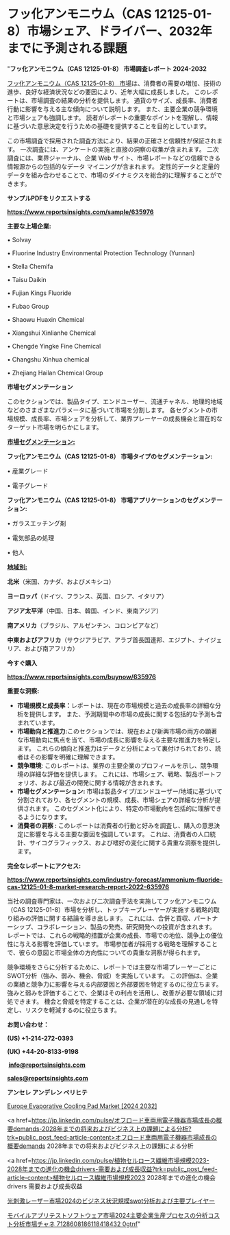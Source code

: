 # フッ化アンモニウム（CAS 12125-01-8）市場シェア、ドライバー、2032年までに予測される課題

"<strong>フッ化アンモニウム（CAS 12125-01-8） 市場調査レポート 2024-2032</strong>

<a href=https://www.reportsinsights.com/sample/635976>フッ化アンモニウム（CAS 12125-01-8） 市場</a>は、消費者の需要の増加、技術の進歩、良好な経済状況などの要因により、近年大幅に成長しました。 このレポートは、市場調査の結果の分析を提供します。 通貨のサイズ、成長率、消費者行動に影響を与える主な傾向について説明します。 また、主要企業の競争環境と市場シェアも強調します。 読者がレポートの重要なポイントを理解し、情報に基づいた意思決定を行うための基礎を提供することを目的としています。

この市場調査で採用された調査方法により、結果の正確さと信頼性が保証されます。 一次調査には、アンケートの実施と直接の洞察の収集が含まれます。 二次調査には、業界ジャーナル、企業 Web サイト、市場レポートなどの信頼できる情報源からの包括的なデータ マイニングが含まれます。 定性的データと定量的データを組み合わせることで、市場のダイナミクスを総合的に理解することができます。

<strong><b>サンプルPDFをリクエストする</b></strong>

<a href=https://www.reportsinsights.com/sample/635976><strong><u>https://www.reportsinsights.com/sample/635976</u></strong></a>

<strong>主要な上場企業:</strong>

• Solvay 

• Fluorine Industry Environmental Protection Technology (Yunnan) 

• Stella Chemifa 

• Taisu Daikin 

• Fujian Kings Fluoride 

• Fubao Group 

• Shaowu Huaxin Chemical 

• Xiangshui Xinlianhe Chemical 

• Chengde Yingke Fine Chemical 

• Changshu Xinhua chemical 

• Zhejiang Hailan Chemical Group

<strong>市場セグメンテーション</strong>

このセクションでは、製品タイプ、エンドユーザー、流通チャネル、地理的地域などのさまざまなパラメータに基づいて市場を分割します。 各セグメントの市場規模、成長率、市場シェアを分析して、業界プレーヤーの成長機会と潜在的なターゲット市場を明らかにします。

<strong><u>市場セグメンテーション</u></strong><strong><u>:</u></strong>

<strong>フッ化アンモニウム（CAS 12125-01-8） 市場タイプのセグメンテーション:</strong>

• 産業グレード

• 電子グレード

<strong>フッ化アンモニウム（CAS 12125-01-8） 市場アプリケーションのセグメンテーション:</strong>

• ガラスエッチング剤

• 電気部品の処理

• 他人

<strong><u>地域別</u></strong><strong><u>:</u></strong>

<strong>北米</strong>（米国、カナダ、およびメキシコ）

<strong>ヨーロッパ</strong>（ドイツ、フランス、英国、ロシア、イタリア）

<strong>アジア太平洋</strong>（中国、日本、韓国、インド、東南アジア）

<strong>南アメリカ</strong>（ブラジル、アルゼンチン、コロンビアなど）

<strong>中東およびアフリカ</strong>（サウジアラビア、アラブ首長国連邦、エジプト、ナイジェリア、および南アフリカ）

<strong>今すぐ購入</strong>

<a href=https://www.reportsinsights.com/buynow/635976><strong><u>https://www.reportsinsights.com/buynow/635976</u></strong></a>

<strong>重要な洞察:</strong>
<ul>
  <li><strong>市場規模と成長率：</strong>レポートは、現在の市場規模と過去の成長率の詳細な分析を提供します。 また、予測期間中の市場の成長に関する包括的な予測も含まれています。</li>
  <li><strong>市場動向と推進力:</strong>このセクションでは、現在および新興市場の両方の顕著な市場動向に焦点を当て、市場の成長に影響を与える主要な推進力を特定します。 これらの傾向と推進力はデータと分析によって裏付けられており、読者はその影響を明確に理解できます。</li>
  <li><strong>競争環境</strong>: このレポートは、業界の主要企業のプロフィールを示し、競争環境の詳細な評価を提供します。 これには、市場シェア、戦略、製品ポートフォリオ、および最近の開発に関する情報が含まれます。</li>
  <li><strong>市場セグメンテーション: </strong>市場は製品タイプ/エンドユーザー/地域に基づいて分割されており、各セグメントの規模、成長、市場シェアの詳細な分析が提供されます。 このセグメント化により、特定の市場動向を包括的に理解できるようになります。</li>
  <li><strong>消費者の洞察 : </strong>このレポートは消費者の行動と好みを調査し、購入の意思決定に影響を与える主要な要因を強調しています。 これは、消費者の人口統計、サイコグラフィックス、および嗜好の変化に関する貴重な洞察を提供します。</li>
</ul>
<strong>完全なレポートにアクセス:</strong>

<a href=https://www.reportsinsights.com/industry-forecast/ammonium-fluoride-cas-12125-01-8-market-research-report-2022-635976><strong><u><b>https://www.reportsinsights.com/industry-forecast/ammonium-fluoride-cas-12125-01-8-market-research-report-2022-635976</b></u></strong></a>

当社の調査専門家は、一次および二次調査手法を実施してフッ化アンモニウム（CAS 12125-01-8）市場を分析し、トップキープレーヤーが実施する戦略的取り組みの評価に関する結論を導き出します。 これには、合併と買収、パートナーシップ、コラボレーション、製品の発売、研究開発への投資が含まれます。 レポートでは、これらの戦略的措置が企業の成長、市場での地位、競争上の優位性に与える影響を評価しています。 市場参加者が採用する戦略を理解することで、彼らの意図と市場全体の方向性についての貴重な洞察が得られます。

競争環境をさらに分析するために、レポートでは主要な市場プレーヤーごとにSWOT分析（強み、弱み、機会、脅威）を実施しています。 この評価は、企業の業績と競争力に影響を与える内部要因と外部要因を特定するのに役立ちます。 強みと弱みを評価することで、企業はその利点を活用し、改善が必要な領域に対処できます。 機会と脅威を特定することは、企業が潜在的な成長の見通しを特定し、リスクを軽減するのに役立ちます。

<strong>お問い合わせ：</strong>

<strong>(US) +1-214-272-0393</strong>

<strong>(UK) +44-20-8133-9198</strong>

<strong> </strong><a href=info@reportsinsights.com><strong><u>info@reportsinsights.com</u></strong></a>

<a href=sales@reportsinsights.com><strong><u>sales@reportsinsights.com</u></strong></a>

<strong>アンセレ アンデレン ベリヒテ</strong>

<a href=https://www.linkedin.com/pulse/europe-evaporative-cooling-pad-market-latest-trends-vz8rf/>Europe Evaporative Cooling Pad Market [2024 2032]</a>

<a href=https://jp.linkedin.com/pulse/オフロード車両用電子機器市場成長の概要demands-2028年までの将来およびビジネス上の課題による分析?trk=public_post_feed-article-content>オフロード車両用電子機器市場成長の概要demands 2028年までの将来およびビジネス上の課題による分析</a>

<a href=https://jp.linkedin.com/pulse/植物セルロース繊維市場規模2023-2028年までの進化の機会drivers-需要および成長収益?trk=public_post_feed-article-content>植物セルロース繊維市場規模2023 2028年までの進化の機会drivers 需要および成長収益</a>

<a href=https://www.linkedin.com/pulse/光刺激レーザー市場2024のビジネス状況規模swot分析および主要プレイヤー-community-market-research/>光刺激レーザー市場2024のビジネス状況規模swot分析および主要プレイヤー</a>

<a href=https://www.linkedin.com/pulse/モバイルアプリテストソフトウェア市場2024主要企業生産プロセスの分析コスト分析市場チャネ-7128608186118418432-0gtnf/>モバイルアプリテストソフトウェア市場2024主要企業生産プロセスの分析コスト分析市場チャネ 7128608186118418432 0gtnf</a>"
